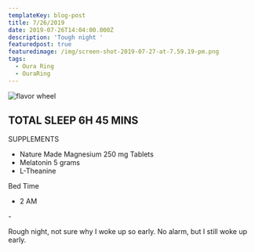 ```yaml
---
templateKey: blog-post
title: 7/26/2019
date: 2019-07-26T14:04:00.000Z
description: 'Tough night '
featuredpost: true
featuredimage: /img/screen-shot-2019-07-27-at-7.59.19-pm.png
tags:
  - Oura Ring
  - OuraRing
---
```

![flavor wheel](/img/screen-shot-2019-07-27-at-7.59.19-pm.png)

## TOTAL SLEEP 6H 45 MINS

SUPPLEMENTS

* Nature Made Magnesium 250 mg Tablets
* Melatonin 5 grams 
* L-Theanine

Bed Time 

* 2 AM 

\-

Rough night, not sure why I woke up so early. No alarm, but I still woke up early.
